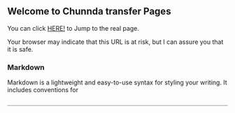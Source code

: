 ## Welcome to Chunnda transfer Pages

You can click [HERE!](http://home.chunnda.com:233) to Jump to the real page.

Your browser may indicate that this URL is at risk, but I can assure you that it is safe.

### Markdown

Markdown is a lightweight and easy-to-use syntax for styling your writing. It includes conventions for

```markdown
_______________________________________________________________________________________________________
```
